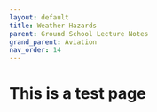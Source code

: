 ```yaml
---
layout: default
title: Weather Hazards
parent: Ground School Lecture Notes
grand_parent: Aviation
nav_order: 14
---
```


# This is a test page